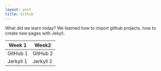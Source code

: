 ```yaml
---
layout: post
title: Github
---
```

What did we learn today? We learned how to  import github projects, how to create new pages with Jekyll.


Week 1  | Week2
------------- | -------------
GitHub 1 | GitHub 2
Jerkyll 1  | Jerkyll 2

